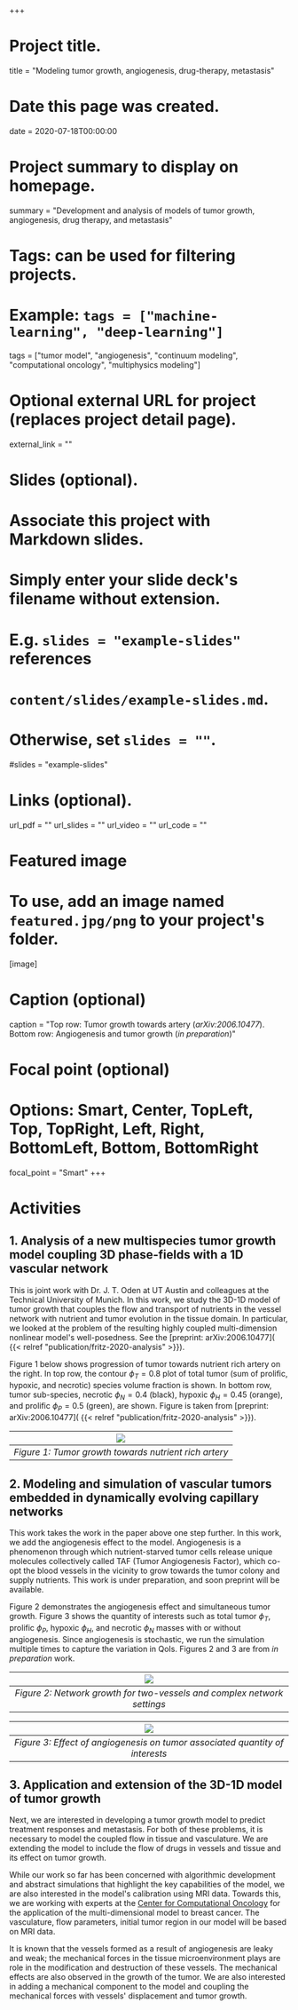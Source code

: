 +++
# Project title.
title = "Modeling tumor growth, angiogenesis, drug-therapy, metastasis"

# Date this page was created.
date = 2020-07-18T00:00:00

# Project summary to display on homepage.
summary = "Development and analysis of models of tumor growth, angiogenesis, drug therapy, and metastasis"

# Tags: can be used for filtering projects.
# Example: `tags = ["machine-learning", "deep-learning"]`
tags = ["tumor model", "angiogenesis", "continuum modeling", "computational oncology", "multiphysics modeling"]

# Optional external URL for project (replaces project detail page).
external_link = ""

# Slides (optional).
#   Associate this project with Markdown slides.
#   Simply enter your slide deck's filename without extension.
#   E.g. `slides = "example-slides"` references 
#   `content/slides/example-slides.md`.
#   Otherwise, set `slides = ""`.
#slides = "example-slides"

# Links (optional).
url_pdf = ""
url_slides = ""
url_video = ""
url_code = ""


# Featured image
# To use, add an image named `featured.jpg/png` to your project's folder. 
[image]
  # Caption (optional)
  caption = "Top row: Tumor growth towards artery (*arXiv:2006.10477*). Bottom row: Angiogenesis and tumor growth (*in preparation*)"
  
  # Focal point (optional)
  # Options: Smart, Center, TopLeft, Top, TopRight, Left, Right, BottomLeft, Bottom, BottomRight
  focal_point = "Smart"
+++

# Activities

## 1. Analysis of a new multispecies tumor growth model coupling 3D phase-fields with a 1D vascular network

This is joint work with Dr. J. T. Oden at UT Austin and colleagues at the Technical University of Munich. In this work, we study the 3D-1D model of tumor growth that couples the flow and transport of nutrients in the vessel network with nutrient and tumor evolution in the tissue domain. In particular, we looked at the problem of the resulting highly coupled multi-dimension nonlinear model's well-posedness. See the [preprint: arXiv:2006.10477]( {{< relref "publication/fritz-2020-analysis" >}}).

Figure 1 below shows progression of tumor towards nutrient rich artery on the right. In top row, the contour $\phi_T = 0.8$ plot of total tumor (sum of prolific, hypoxic, and necrotic) species volume fraction is shown. In bottom row, tumor sub-species, necrotic $\phi_N = 0.4$ (black), hypoxic $\phi_H = 0.45$ (orange), and prolific $\phi_P = 0.5$ (green), are shown. Figure is taken from [preprint: arXiv:2006.10477]( {{< relref "publication/fritz-2020-analysis" >}}).

| ![](files/paper1-two-vessels.png) | 
|:--:| 
| *Figure 1: Tumor growth towards nutrient rich artery* |

## 2. Modeling and simulation of vascular tumors embedded in dynamically evolving capillary networks

This work takes the work in the paper above one step further. In this work, we add the angiogenesis effect to the model. Angiogenesis is a phenomenon through which nutrient-starved tumor cells release unique molecules collectively called TAF (Tumor Angiogenesis Factor), which co-opt the blood vessels in the vicinity to grow towards the tumor colony and supply nutrients. This work is under preparation, and soon preprint will be available.

Figure 2 demonstrates the angiogenesis effect and simultaneous tumor growth. Figure 3 shows the quantity of interests such as total tumor $\phi_T$, prolific $\phi_P$, hypoxic $\phi_H$, and necrotic $\phi_N$ masses with or without angiogenesis. Since angiogenesis is stochastic, we run the simulation multiple times to capture the variation in QoIs. Figures 2 and 3 are from *in preparation* work.

| ![](files/paper2-angio.png) | 
|:--:| 
| *Figure 2: Network growth for two-vessels and complex network settings* |

| ![](files/paper2-two-vessels-QoIstats.png) | 
|:--:| 
| *Figure 3: Effect of angiogenesis on tumor associated quantity of interests* |


## 3. Application and extension of the 3D-1D model of tumor growth

Next, we are interested in developing a tumor growth model to predict treatment responses and metastasis. For both of these problems, it is necessary to model the coupled flow in tissue and vasculature. We are extending the model to include the flow of drugs in vessels and tissue and its effect on tumor growth. 

While our work so far has been concerned with algorithmic development and abstract simulations that highlight the key capabilities of the model, we are also interested in the model's calibration using MRI data. Towards this, we are working with experts at the [Center for Computational Oncology]( https://cco.oden.utexas.edu/) for the application of the multi-dimensional model to breast cancer. The vasculature, flow parameters, initial tumor region in our model will be based on MRI data. 

It is known that the vessels formed as a result of angiogenesis are leaky and weak; the mechanical forces in the tissue microenvironment plays are role in the modification and destruction of these vessels. The mechanical effects are also observed in the growth of the tumor. We are also interested in adding a mechanical component to the model and coupling the mechanical forces with vessels' displacement and tumor growth.
